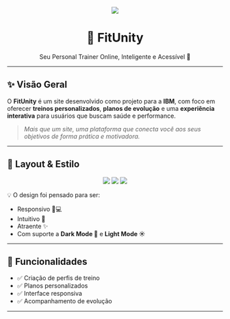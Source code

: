 <!-- Banner -->
<p align="center">
  <img src="https://img.shields.io/badge/IBM%20Project-FitUnity-00d9f8?style=for-the-badge&logo=ibm&logoColor=white"/>
</p>

<h1 align="center">💪 FitUnity</h1>
<p align="center">Seu Personal Trainer Online, Inteligente e Acessível 🚀</p>

---

## ✨ Visão Geral

O **FitUnity** é um site desenvolvido como projeto para a **IBM**, com foco em oferecer **treinos personalizados**, **planos de evolução** e uma **experiência interativa** para usuários que buscam saúde e performance.  
> *Mais que um site, uma plataforma que conecta você aos seus objetivos de forma prática e motivadora.*

---

## 🎨 Layout & Estilo

<p align="center">
  <img src="https://img.shields.io/badge/Frontend-HTML5-orange?style=flat-square&logo=html5"/>
  <img src="https://img.shields.io/badge/Style-CSS3-blue?style=flat-square&logo=css3"/>
  <img src="https://img.shields.io/badge/Logic-JavaScript-yellow?style=flat-square&logo=javascript"/>
</p>

💡 O design foi pensado para ser:  
- Responsivo 📱💻  
- Intuitivo 🎯  
- Atraente ✨  
- Com suporte a **Dark Mode 🌙** e **Light Mode ☀️**  

---

## 🚀 Funcionalidades

- ✅ Criação de perfis de treino  
- ✅ Planos personalizados  
- ✅ Interface responsiva  
- ✅ Acompanhamento de evolução   

---
